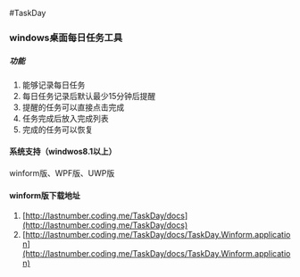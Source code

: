 #TaskDay

### windows桌面每日任务工具

##### 功能

1. 能够记录每日任务
2. 每日任务记录后默认最少15分钟后提醒
3. 提醒的任务可以直接点击完成
4. 任务完成后放入完成列表
5. 完成的任务可以恢复

#### 系统支持（windwos8.1以上）

winform版、WPF版、UWP版

#### winform版下载地址
1. [http://lastnumber.coding.me/TaskDay/docs](http://lastnumber.coding.me/TaskDay/docs)
2. [http://lastnumber.coding.me/TaskDay/docs/TaskDay.Winform.application](http://lastnumber.coding.me/TaskDay/docs/TaskDay.Winform.application)

